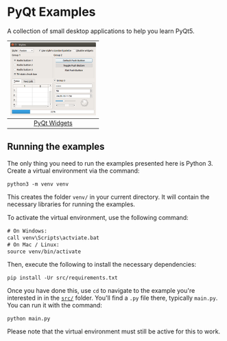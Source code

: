 # PyQt Examples

A collection of small desktop applications to help you learn PyQt5.

| <a href="src/02 PyQt Widgets"><img src="src/02 PyQt Widgets/pyqt-widgets.png" alt="PyQt widgets screenshot" width=200px></a> |
| :--: |
| <a href="src/02 PyQt Widgets">PyQt Widgets</a> |

## Running the examples

The only thing you need to run the examples presented here is Python 3. Create a virtual environment via the command:

    python3 -m venv venv

This creates the folder `venv/` in your current directory. It will contain the necessary libraries for running the examples.

To activate the virtual environment, use the following command:

```
# On Windows:
call venv\Scripts\actviate.bat
# On Mac / Linux:
source venv/bin/activate
```

Then, execute the following to install the necessary dependencies:

    pip install -Ur src/requirements.txt

Once you have done this, use `cd` to navigate to the example you're interested in in the [`src/`](src) folder. You'll find a `.py` file there, typically `main.py`. You can run it with the command:

    python main.py

Please note that the virtual environment must still be active for this to work.
